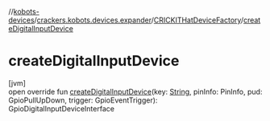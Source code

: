 //[kobots-devices](../../../index.md)/[crackers.kobots.devices.expander](../index.md)/[CRICKITHatDeviceFactory](index.md)/[createDigitalInputDevice](create-digital-input-device.md)

# createDigitalInputDevice

[jvm]\
open override fun [createDigitalInputDevice](create-digital-input-device.md)(key: [String](https://kotlinlang.org/api/latest/jvm/stdlib/kotlin/-string/index.html), pinInfo: PinInfo, pud: GpioPullUpDown, trigger: GpioEventTrigger): GpioDigitalInputDeviceInterface

